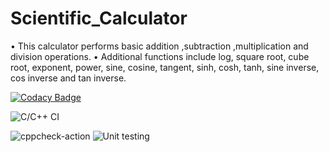 # Scientific_Calculator
•	This calculator performs basic addition ,subtraction ,multiplication and division operations.
•	Additional functions include log, square root, cube root, exponent, power, sine, cosine, tangent, sinh, cosh, tanh, sine inverse, cos inverse and tan inverse.


[![Codacy Badge](https://api.codacy.com/project/badge/Grade/d2bf4aaae72d4724b49a5214aeb1090f)](https://app.codacy.com/manual/99002655/Scientific_Calculator?utm_source=github.com&utm_medium=referral&utm_content=99002655/Scientific_Calculator&utm_campaign=Badge_Grade_Dashboard)

![C/C++ CI](https://github.com/99002655/Scientific_Calculator/workflows/C/C++%20CI/badge.svg)

![cppcheck-action](https://github.com/99002655/Scientific_Calculator/workflows/cppcheck-action/badge.svg)
![Unit testing](https://github.com/99002655/Scientific_Calculator/workflows/Unit%20testing/badge.svg)
